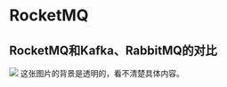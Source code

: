 # RocketMQ

## RocketMQ和Kafka、RabbitMQ的对比
![][image-1]
这张图片的背景是透明的，看不清楚具体内容。

[image-1]:	https://raw.githubusercontent.com/zhangpengnian/ImageRepository/master/img/20191007014933.jpg